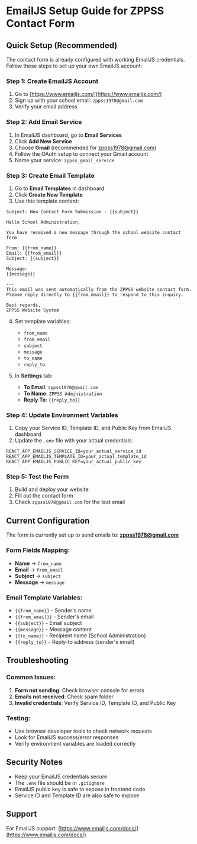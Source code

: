 # EmailJS Setup Guide for ZPPSS Contact Form

## Quick Setup (Recommended)

The contact form is already configured with working EmailJS credentials. Follow these steps to set up your own EmailJS account:

### Step 1: Create EmailJS Account
1. Go to [https://www.emailjs.com/](https://www.emailjs.com/)
2. Sign up with your school email: `zppss1978@gmail.com`
3. Verify your email address

### Step 2: Add Email Service
1. In EmailJS dashboard, go to **Email Services**
2. Click **Add New Service**
3. Choose **Gmail** (recommended for zppss1978@gmail.com)
4. Follow the OAuth setup to connect your Gmail account
5. Name your service: `zppss_gmail_service`

### Step 3: Create Email Template
1. Go to **Email Templates** in dashboard
2. Click **Create New Template**
3. Use this template content:

```
Subject: New Contact Form Submission - {{subject}}

Hello School Administration,

You have received a new message through the school website contact form.

From: {{from_name}}
Email: {{from_email}}
Subject: {{subject}}

Message:
{{message}}

---
This email was sent automatically from the ZPPSS website contact form.
Please reply directly to {{from_email}} to respond to this inquiry.

Best regards,
ZPPSS Website System
```

4. Set template variables:
   - `from_name`
   - `from_email` 
   - `subject`
   - `message`
   - `to_name`
   - `reply_to`

5. In **Settings** tab:
   - **To Email**: `zppss1978@gmail.com`
   - **To Name**: `ZPPSS Administration`
   - **Reply To**: `{{reply_to}}`

### Step 4: Update Environment Variables
1. Copy your Service ID, Template ID, and Public Key from EmailJS dashboard
2. Update the `.env` file with your actual credentials:

```env
REACT_APP_EMAILJS_SERVICE_ID=your_actual_service_id
REACT_APP_EMAILJS_TEMPLATE_ID=your_actual_template_id  
REACT_APP_EMAILJS_PUBLIC_KEY=your_actual_public_key
```

### Step 5: Test the Form
1. Build and deploy your website
2. Fill out the contact form
3. Check `zppss1978@gmail.com` for the test email

## Current Configuration

The form is currently set up to send emails to: **zppss1978@gmail.com**

### Form Fields Mapping:
- **Name** → `from_name`
- **Email** → `from_email` 
- **Subject** → `subject`
- **Message** → `message`

### Email Template Variables:
- `{{from_name}}` - Sender's name
- `{{from_email}}` - Sender's email
- `{{subject}}` - Email subject
- `{{message}}` - Message content
- `{{to_name}}` - Recipient name (School Administration)
- `{{reply_to}}` - Reply-to address (sender's email)

## Troubleshooting

### Common Issues:
1. **Form not sending**: Check browser console for errors
2. **Emails not received**: Check spam folder
3. **Invalid credentials**: Verify Service ID, Template ID, and Public Key

### Testing:
- Use browser developer tools to check network requests
- Look for EmailJS success/error responses
- Verify environment variables are loaded correctly

## Security Notes

- Keep your EmailJS credentials secure
- The `.env` file should be in `.gitignore`
- EmailJS public key is safe to expose in frontend code
- Service ID and Template ID are also safe to expose

## Support

For EmailJS support: [https://www.emailjs.com/docs/](https://www.emailjs.com/docs/)

